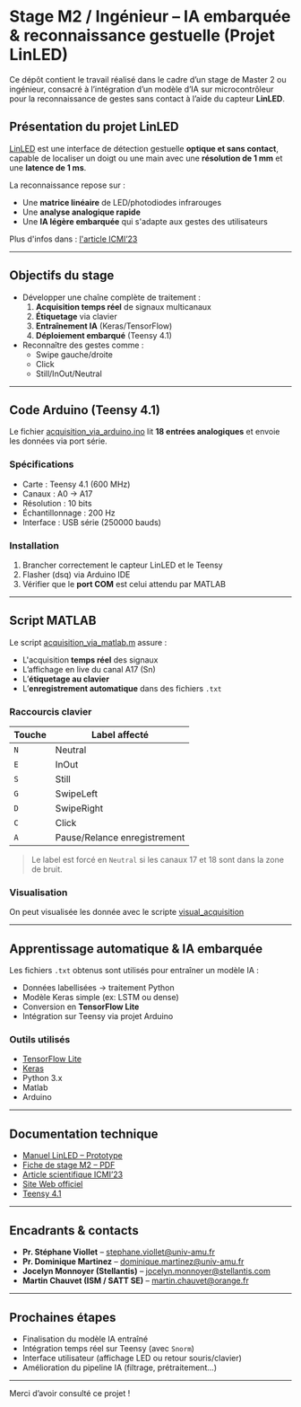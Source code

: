# Stage M2 / Ingénieur – IA embarquée & reconnaissance gestuelle (Projet LinLED)

Ce dépôt contient le travail réalisé dans le cadre d’un stage de Master 2 ou ingénieur, consacré à l’intégration d’un modèle d’IA sur microcontrôleur pour la reconnaissance de gestes sans contact à l’aide du capteur **LinLED**.

## Présentation du projet LinLED

[LinLED](https://linled.univ-amu.fr) est une interface de détection gestuelle **optique et sans contact**, capable de localiser un doigt ou une main avec une **résolution de 1 mm** et une **latence de 1 ms**.

La reconnaissance repose sur :
- Une **matrice linéaire** de LED/photodiodes infrarouges
- Une **analyse analogique rapide**
- Une **IA légère embarquée** qui s'adapte aux gestes des utilisateurs

Plus d'infos dans : [l'article ICMI’23](Docs/icmi23companion-56.pdf)

---

## Objectifs du stage

- Développer une chaîne complète de traitement :
  1. **Acquisition temps réel** de signaux multicanaux
  2. **Étiquetage** via clavier
  3. **Entraînement IA** (Keras/TensorFlow)
  4. **Déploiement embarqué** (Teensy 4.1)
- Reconnaître des gestes comme :
  - Swipe gauche/droite
  - Click
  - Still/InOut/Neutral

---

## Code Arduino (Teensy 4.1)

Le fichier [acquisition_via_arduino.ino](Algorithm/acquisition_via_arduino.ino) lit **18 entrées analogiques** et envoie les données via port série.

### Spécifications

- Carte : Teensy 4.1 (600 MHz)
- Canaux : A0 → A17
- Résolution : 10 bits
- Échantillonnage : 200 Hz
- Interface : USB série (250000 bauds)

### Installation

1. Brancher correctement le capteur LinLED et le Teensy
2. Flasher (dsq) via Arduino IDE
3. Vérifier que le **port COM** est celui attendu par MATLAB

---

## Script MATLAB 

Le script [acquisition_via_matlab.m](Algorithm/acquisition_via_matlab.m) assure :
- L'acquisition **temps réel** des signaux
- L’affichage en live du canal A17 (Sn)
- L’**étiquetage au clavier**
- L’**enregistrement automatique** dans des fichiers `.txt`

### Raccourcis clavier

| Touche | Label affecté  |
|--------|----------------|
| `N`    | Neutral         |
| `E`    | InOut           |
| `S`    | Still           |
| `G`    | SwipeLeft       |
| `D`    | SwipeRight      |
| `C`    | Click           |
| `A`    | Pause/Relance enregistrement |

> Le label est forcé en `Neutral` si les canaux 17 et 18 sont dans la zone de bruit.

### Visualisation

On peut visualisée les donnée avec le scripte [visual_acquisition](Algorithm/visual_acquisition.m)

---

## Apprentissage automatique & IA embarquée

Les fichiers `.txt` obtenus sont utilisés pour entraîner un modèle IA :
- Données labellisées → traitement Python
- Modèle Keras simple (ex: LSTM ou dense)
- Conversion en **TensorFlow Lite**
- Intégration sur Teensy via projet Arduino

### Outils utilisés

- [TensorFlow Lite](https://www.tensorflow.org/lite)
- [Keras](https://keras.io/)
- Python 3.x
- Matlab
- Arduino

---

## Documentation technique

- [Manuel LinLED – Prototype](Docs/LinLED_Prototype_Manual_2024-08-26.pdf)
- [Fiche de stage M2 – PDF](Docs/stage_ML_M2_2025.pdf)
- [Article scientifique ICMI’23](Docs/icmi23companion-56.pdf)
- [Site Web officiel](https://linled.univ-amu.fr)
- [Teensy 4.1](https://www.pjrc.com/store/teensy41.html)

---

## Encadrants & contacts

- **Pr. Stéphane Viollet** – stephane.viollet@univ-amu.fr  
- **Pr. Dominique Martinez** – dominique.martinez@univ-amu.fr  
- **Jocelyn Monnoyer (Stellantis)** – jocelyn.monnoyer@stellantis.com  
- **Martin Chauvet (ISM / SATT SE)** – martin.chauvet@orange.fr

---

## Prochaines étapes

- Finalisation du modèle IA entraîné
- Intégration temps réel sur Teensy (avec `Snorm`)
- Interface utilisateur (affichage LED ou retour souris/clavier)
- Amélioration du pipeline IA (filtrage, prétraitement…)

---

Merci d’avoir consulté ce projet !
